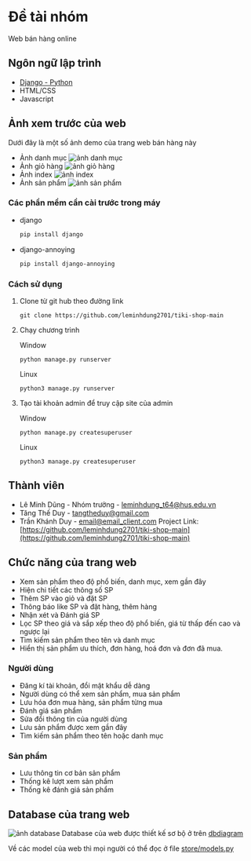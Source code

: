 
# Đề tài nhóm
Web bán hàng online
## Ngôn ngữ lập trình
* [Django - Python](https://https://www.djangoproject.com//)
* HTML/CSS
* Javascript
## Ảnh xem trước của web
Dưới đây là một số ảnh demo của trang web bán hàng này
* Ảnh danh mục
![ảnh danh mục](https://user-images.githubusercontent.com/58498756/149348475-d8eccdb4-fcb5-4d3c-a0e1-73b4ff63ac3f.png)
* Ảnh giỏ hàng
![ảnh giỏ hàng](https://user-images.githubusercontent.com/58498756/149348488-8c5815aa-8a04-4b00-8d1b-f1e2f578d600.png)
* Ảnh index
![ảnh index](https://user-images.githubusercontent.com/58498756/149348497-e51317d7-7432-4ea3-81fd-1267b2ca5f40.png)
* Ảnh sản phẩm
![ảnh sản phẩm](https://user-images.githubusercontent.com/58498756/149348942-9237d7ae-8d63-45aa-8d5c-f286544e0c36.png)
### Các phần mềm cần cài trước trong máy
* django
  ```sh
  pip install django
  ```
* django-annoying
    ```sh
  pip install django-annoying
    ```
### Cách sử dụng
1. Clone từ git hub theo đường link
   ```
   git clone https://github.com/leminhdung2701/tiki-shop-main
   ```
2. Chạy chương trình 
   
   Window
   ```
   python manage.py runserver
   ```
   Linux
   ```
   python3 manage.py runserver
   ```
3. Tạo tài khoản admin để truy cập site của admin

     Window
     ```
   python manage.py createsuperuser
   ```
   Linux
     ```
   python3 manage.py createsuperuser
   ```

## Thành viên

* Lê Minh Dũng - Nhóm trưởng - leminhdung_t64@hus.edu.vn
* Tăng Thế Duy -  tangtheduy@gmail.com
* Trần Khánh Duy -  email@email_client.com
Project Link: [https://github.com/leminhdung2701/tiki-shop-main](https://github.com/leminhdung2701/tiki-shop-main)

## Chức năng của trang web
* Xem sản phẩm theo độ phổ biến, danh mục, xem gần đây
* Hiện chi tiết các thông số SP
* Thêm SP vào giỏ và đặt SP
* Thông báo like SP và đặt hàng, thêm hàng
* Nhận xét và Đánh giá SP
* Lọc SP theo giá và sắp xếp theo độ phổ biến, giá từ thấp đến cao và ngược lại
* Tìm kiếm sản phẩm theo tên và danh mục
* Hiển thị sản phẩm ưu thích, đơn hàng, hoá đơn và đơn đã mua.
### Người dùng
* Đăng kí tài khoản, đổi mật khẩu dễ dàng
* Người dùng có thể xem sản phẩm, mua sản phẩm
* Lưu hóa đơn mua hàng, sản phẩm từng mua
* Đánh giá sản phẩm
* Sửa đổi thông tin của người dùng
* Lưu sản phẩm được xem gần đây
* Tìm kiếm sản phẩm theo tên hoặc danh mục
### Sản phẩm
* Lưu thông tin cơ bản sản phẩm
* Thống kê lượt xem sản phẩm
* Thống kê đánh giá sản phẩm
## Database của trang web
![ảnh database](https://user-images.githubusercontent.com/58498756/149351835-6906e74b-2856-42c7-af7b-8ba6bbb42f64.png)
Database của web được thiết kế sơ bộ ở trên [dbdiagram](https://dbdiagram.io/d/61caa6953205b45b73cee09a?fbclid=IwAR17drJ4rWI4cF2o2M7DT3S65VObEHCKuJMrTvHMOovEfuaPjqIym1W5hxg)

Về các model của web thì mọi người có thể đọc ở file [store/models.py](store/models.py)
